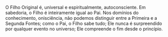 ﻿O Filho Original é, universal e espiritualmente, autoconsciente. Em sabedoria, o Filho é inteiramente igual ao Pai. Nos domínios do conhecimento, onisciência, não podemos distinguir entre a Primeira e a Segunda Fontes; como o Pai, o Filho sabe tudo; Ele nunca é surpreendido por qualquer evento no universo; Ele compreende o fim desde o princípio.